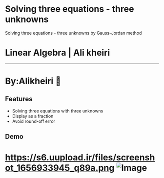 

# Solving three equations - three unknowns

Solving three equations - three unknowns by Gauss-Jordan method
# Linear Algebra |  Ali kheiri 
----

# By:Alikheiri 👋
## Features

- Solving three equations with three unknowns
- Display as a fraction
- Avoid round-off error

## Demo

https://s6.uupload.ir/files/screenshot_1656933945_q89a.png
![Image](https://s6.uupload.ir/files/screenshot_1656933945_q89a.png)
=======
